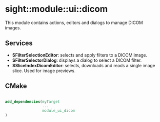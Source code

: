 # sight::module::ui::dicom

This module contains actions, editors and dialogs to manage DICOM images.
## Services

- **SFilterSelectionEditor**: selects and apply filters to a DICOM image.
- **SFilterSelectorDialog**: displays a dialog to select a DICOM filter.
- **SSliceIndexDicomEditor**: selects, downloads and reads a single image slice. Used for image previews.
  
## CMake

```cmake

add_dependencies(myTarget
                 ...
                 module_ui_dicom
)
```
